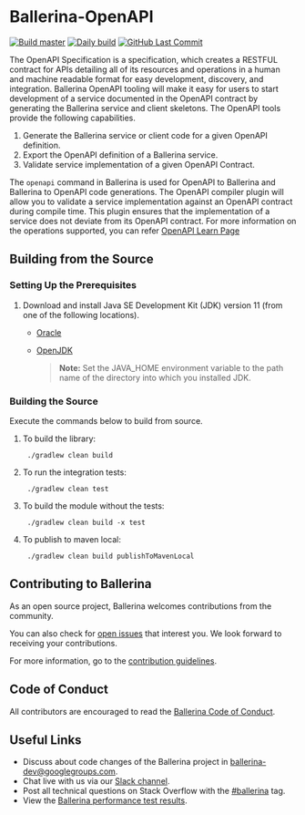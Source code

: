 # Ballerina-OpenAPI
 [![Build master](https://github.com/ballerina-platform/ballerina-openapi/workflows/Build%20master/badge.svg?branch=master)](https://github.com/ballerina-platform/ballerina-openapi/actions?query=workflow%3ABuild)
 [![Daily build](https://github.com/ballerina-platform/ballerina-openapi/workflows/Daily%20build/badge.svg)](https://github.com/ballerina-platform/ballerina-openapi/actions?query=workflow%3A%22Daily+build%22)
 [![GitHub Last Commit](https://img.shields.io/github/last-commit/ballerina-platform/ballerina-openapi.svg)](https://github.com/ballerina-platform/ballerina-openapi/commits/master)
 
The OpenAPI Specification is a specification, which creates a RESTFUL contract for APIs detailing all of its resources 
and operations in a human and machine readable format for easy development, discovery, and integration. Ballerina
 OpenAPI tooling will make it easy for users to start development of a service documented in the OpenAPI contract 
  by generating the Ballerina service and client skeletons. The OpenAPI tools provide the following capabilities.
 
 1. Generate the Ballerina service or client code for a given OpenAPI definition. 
 2. Export the OpenAPI definition of a Ballerina service.
 3. Validate service implementation of a given OpenAPI Contract.
    
The `openapi` command in Ballerina is used for OpenAPI to Ballerina and Ballerina to OpenAPI code generations. 
The OpenAPI compiler plugin will allow you to validate a service implementation against an OpenAPI contract during
 compile time. 
This plugin ensures that the implementation of a service does not deviate from its OpenAPI contract.
For more information on the operations supported, you can refer [OpenAPI Learn Page](https://ballerina.io/swan-lake/learn/using-the-openapi-tools/)
## Building from the Source

### Setting Up the Prerequisites

1. Download and install Java SE Development Kit (JDK) version 11 (from one of the following locations).

   * [Oracle](https://www.oracle.com/java/technologies/javase-jdk11-downloads.html)
   
   * [OpenJDK](https://adoptopenjdk.net/)
   
        > **Note:** Set the JAVA_HOME environment variable to the path name of the directory into which you installed JDK.
     
### Building the Source

Execute the commands below to build from source.

1. To build the library:
        
        ./gradlew clean build

2. To run the integration tests:

        ./gradlew clean test

3. To build the module without the tests:

        ./gradlew clean build -x test

4. To publish to maven local:

        ./gradlew clean build publishToMavenLocal

## Contributing to Ballerina

As an open source project, Ballerina welcomes contributions from the community. 

You can also check for [open issues](https://github.com/ballerina-platform/module-ballerina-http/issues) that interest you. We look forward to receiving your contributions.

For more information, go to the [contribution guidelines](https://github.com/ballerina-platform/ballerina-lang/blob/master/CONTRIBUTING.md).

## Code of Conduct

All contributors are encouraged to read the [Ballerina Code of Conduct](https://ballerina.io/code-of-conduct).

## Useful Links

* Discuss about code changes of the Ballerina project in [ballerina-dev@googlegroups.com](mailto:ballerina-dev@googlegroups.com).
* Chat live with us via our [Slack channel](https://ballerina.io/community/slack/).
* Post all technical questions on Stack Overflow with the [#ballerina](https://stackoverflow.com/questions/tagged/ballerina) tag.
* View the [Ballerina performance test results](performance/benchmarks/summary.md).

